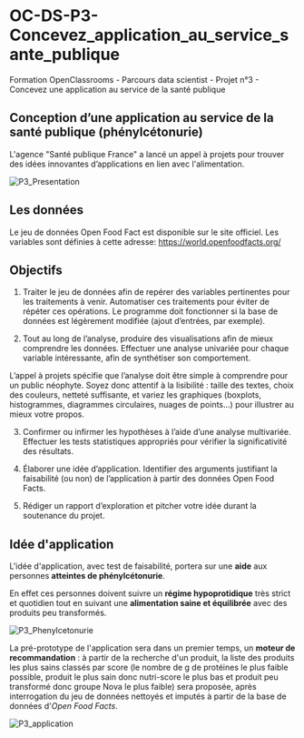 # OC-DS-P3-Concevez_application_au_service_sante_publique
Formation OpenClassrooms - Parcours data scientist - Projet n°3 - Concevez une application au service de la santé publique

## Conception d’une application au service de la santé publique (phénylcétonurie) 

L'agence "Santé publique France" a lancé un appel à projets pour trouver des idées innovantes d’applications en lien avec l'alimentation. 

![P3_Presentation](https://user-images.githubusercontent.com/71518818/135096043-8d494e26-7c5f-4c6c-bf8c-13e9b5605376.png)

## Les données

Le jeu de données Open Food Fact est disponible sur le site officiel. Les variables sont définies à cette adresse: https://world.openfoodfacts.org/

## Objectifs

1) Traiter le jeu de données afin de repérer des variables pertinentes pour les traitements à venir. 
Automatiser ces traitements pour éviter de répéter ces opérations.
Le programme doit fonctionner si la base de données est légèrement modifiée (ajout d’entrées, par exemple).

2) Tout au long de l’analyse, produire des visualisations afin de mieux comprendre les données. Effectuer une analyse univariée pour chaque variable intéressante, afin de synthétiser son comportement.

L’appel à projets spécifie que l’analyse doit être simple à comprendre pour un public néophyte. Soyez donc attentif à la lisibilité : taille des textes, choix des couleurs, netteté suffisante, et variez les graphiques (boxplots, histogrammes, diagrammes circulaires, nuages de points…) pour illustrer au mieux votre propos.

3) Confirmer ou infirmer les hypothèses  à l’aide d’une analyse multivariée. Effectuer les tests statistiques appropriés pour vérifier la significativité des résultats.

4) Élaborer une idée d’application. Identifier des arguments justifiant la faisabilité (ou non) de l’application à partir des données Open Food Facts.

5) Rédiger un rapport d’exploration et pitcher votre idée durant la soutenance du projet.

## Idée d'application

L'idée d'application, avec test de faisabilité, portera sur une **aide** aux personnes **atteintes de phénylcétonurie**. 

En effet ces personnes doivent suivre un **régime hypoprotidique** très strict et quotidien tout en suivant une **alimentation saine et équilibrée** avec des produits peu transformés.

![P3_Phenylcetonurie](https://user-images.githubusercontent.com/71518818/135096547-49821dc0-5831-439f-82b5-969a5ff43838.png)

La pré-prototype de l'application sera dans un premier temps,  un **moteur de recommandation** : à partir de la recherche d'un produit, la liste des produits les plus sains classés par score (le nombre de g de protéines le plus faible possible, produit le plus sain donc nutri-score le plus bas et produit peu transformé donc groupe Nova le plus faible) sera proposée, après interrogation du jeu de données nettoyés et imputés à partir de la base de données d'*Open Food Facts*.

![P3_application](https://user-images.githubusercontent.com/71518818/135097470-28a73d2f-74df-417e-abdb-c549f3d3553f.png)
